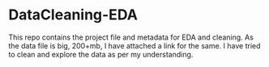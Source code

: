 # DataCleaning-EDA
This repo contains the project file and metadata for EDA and cleaning.
As the data file is big, 200+mb, I have attached a link for the same.
I have tried to clean and explore the data as per my understanding.
